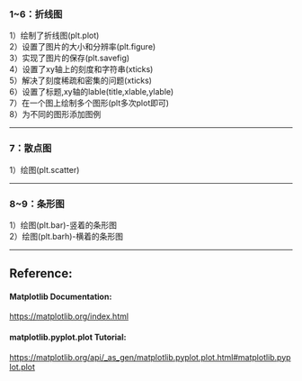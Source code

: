 ### 1~6：折线图

1）绘制了折线图(plt.plot)  
2）设置了图片的大小和分辨率(plt.figure)  
3）实现了图片的保存(plt.savefig)  
4）设置了xy轴上的刻度和字符串(xticks)  
5）解决了刻度稀疏和密集的问题(xticks)  
6）设置了标题,xy轴的lable(title,xlable,ylable)  
7）在一个图上绘制多个图形(plt多次plot即可)  
8）为不同的图形添加图例  

***    
### 7：散点图

1）绘图(plt.scatter)

***
### 8~9：条形图

1）绘图(plt.bar)-竖着的条形图  
2）绘图(plt.barh)-横着的条形图

***

## Reference:  
#### Matplotlib Documentation:  
https://matplotlib.org/index.html  
#### matplotlib.pyplot.plot Tutorial:  
https://matplotlib.org/api/_as_gen/matplotlib.pyplot.plot.html#matplotlib.pyplot.plot  
